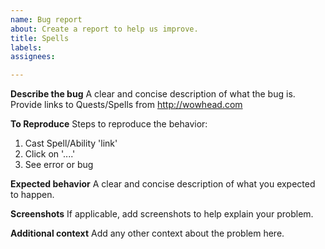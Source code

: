 ```yaml
---
name: Bug report
about: Create a report to help us improve.
title: Spells
labels:
assignees:

---
```


**Describe the bug**
A clear and concise description of what the bug is. Provide links to Quests/Spells from http://wowhead.com

**To Reproduce**
Steps to reproduce the behavior:
1. Cast Spell/Ability 'link'
2. Click on '....'
3. See error or bug

**Expected behavior**
A clear and concise description of what you expected to happen.

**Screenshots**
If applicable, add screenshots to help explain your problem.

**Additional context**
Add any other context about the problem here.
